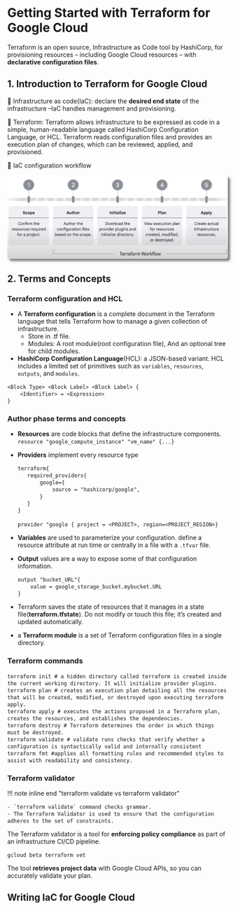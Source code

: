 # Getting Started with Terraform for Google Cloud

Terraform is an open source, Infrastructure as Code tool by HashiCorp, for provisioning resources – including Google Cloud resources – with **declarative configuration files**.

## 1. Introduction to Terraform for Google Cloud

🔘 Infrastructure as code(IaC): declare the **desired end state** of the infrastructure –IaC handles management and provisioning.

🔘 Terraform: Terraform allows infrastructure to be expressed as code in a simple, human-readable language called HashiCorp Configuration Language, or HCL. Terraform reads configuration files and provides an execution plan of changes, which can be reviewed, applied, and provisioned.

🔘 IaC configuration workflow
<div class="autocb" style="text-align:center;"><img src="./2.terraform.assets\autocb_0.png" style="zoom: 50%;box-shadow: rgba(0, 0, 0, 0.5) 10px 10px 10px; border-radius: 10px;" /></div>

## 2. Terms and Concepts

### Terraform configuration and HCL

- A **Terraform configuration** is a complete document in the Terraform language that tells Terraform how to manage a given collection of infrastructure.
  - Store in .tf file.
  - Modules: A root module(root configuration file), And an optional tree for child modules.
- **HashiCorp Configuration Language**(HCL): a JSON-based variant. HCL includes a limited set of primitives such as `variables`, `resources`, `outputs`, and `modules`.

```HCL
<Block Type> <Block Label> <Block Label> {
    <Identifier> = <Expression>
}
```

### Author phase terms and concepts

- **Resources** are code blocks that define the infrastructure components. `resource "google_compute_instance" "vm_name" {...}`
- **Providers** implement every resource type

     ``` HCL
     terraform{
        required_providers{ 
            google={ 
                source = "hashicorp/google",
            }
        }
     }

     provider "google { project = <PROJECT>, region=<PROJECT_REGION>}
     ```

- **Variables** are used to parameterize your configuration.  define a resource attribute at run time or centrally in a file with a `.tfvar` file.
- **Output** values are a way to expose some of that configuration information.

    ```HCL
    output "bucket_URL"{
        value = google_storage_bucket.mybucket.URL
    }
    ```  

- Terraform saves the state of resources that it manages in a state file(**terraform.tfstate**). Do not modify or touch this file; it’s created and updated automatically.
- a **Terraform module** is a set of Terraform configuration files in a single directory.

### Terraform commands

```shell
terraform init # a hidden directory called terraform is created inside the current working directory. It will initialize provider plugins.
terraform plan # creates an execution plan detailing all the resources that will be created, modified, or destroyed upon executing terraform apply.
terraform apply # executes the actions proposed in a Terraform plan, creates the resources, and establishes the dependencies.
terraform destroy # Terraform determines the order in which things must be destroyed.
terraform validate # validate runs checks that verify whether a configuration is syntactically valid and internally consistent
terraform fmt #applies all formatting rules and recommended styles to assist with readability and consistency.
```

### Terraform validator

!!! note inline end "terraform validate vs terraform validator"

    - `terraform validate` command checks grammar.
    - The Terraform Validator is used to ensure that the configuration adheres to the set of constraints.   

The Terraform validator is a tool for **enforcing policy compliance** as part of an infrastructure CI/CD pipeline.

```shell
gcloud beta terraform vet
```

The tool **retrieves project data** with Google Cloud APIs, so you can accurately validate your plan.

## Writing IaC for Google Cloud
